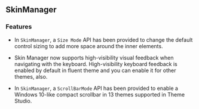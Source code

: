 ## SkinManager

### Features

* In `SkinManager`, a `Size Mode` API has been provided to change the default control sizing to add more space around the inner elements.

* Skin Manager now supports high-visibility visual feedback when navigating with the keyboard. High-visibility keyboard feedback is enabled by default in fluent theme and you can enable it for other themes, also.

* In `SkinManager`, a `ScrollBarMode` API has been provided to enable a Windows 10-like compact scrollbar in 13 themes supported in Theme Studio.